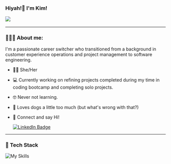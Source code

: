 ### Hiyah!👋 I'm Kim!  


<div id="header" align="left">
  <img src="https://media.giphy.com/media/Zdg7kl9bnyqXrPH2jq/giphy.gif" width="100"/>
</div>

--- 
<h3> 👩🏾‍💻 About me: </h3>
I'm a passionate career switcher who transitioned from a background in customer experience operations and project management to software engineering.

- 💅🏾 She/Her
- 💻 Currently working on refining projects completed during my time in coding bootcamp and completing solo projects.
- 🤓 Never not learning.
- 🐶 Loves dogs a little too much (but what's wrong with that?)
- 📧 Connect and say Hi!

  <a href="https://www.linkedin.com/in/kimreginar/">
  <img src="https://img.shields.io/badge/LinkedIn-blue?style=for-the-badge&logo=linkedin&logoColor=white" alt="LinkedIn Badge"/>
  </a> 

---
<h3> 💾 Tech Stack </h3>

![My Skills](https://skillicons.dev/icons?i=js,html,css,express,figma,github,postgres,postman,react,redux,nodejs,sequelize,webpack)

<!--
<div>
  <img src="https://github.com/devicons/devicon/blob/master/icons/javascript/javascript-original.svg" title="JavaScript" alt="JavaScript" width="40" height="40"/>&nbsp;
  <img src="https://github.com/devicons/devicon/blob/master/icons/nodejs/nodejs-original-wordmark.svg" title="NodeJS" alt="NodeJS" width="40" height="40"/>&nbsp;
  <img src="https://github.com/devicons/devicon/blob/master/icons/css3/css3-plain-wordmark.svg"  title="CSS3" alt="CSS" width="40" height="40"/>&nbsp;
  <img src="https://github.com/devicons/devicon/blob/master/icons/html5/html5-original.svg" title="HTML5" alt="HTML" width="40" height="40"/>&nbsp;
  <img src="https://github.com/devicons/devicon/blob/master/icons/react/react-original-wordmark.svg" title="React" alt="React" width="40" height="40"/>&nbsp;
  <img src="https://github.com/devicons/devicon/blob/master/icons/materialui/materialui-original.svg" title="Material UI" alt="Material UI" width="40" height="40"/>&nbsp;
  <img src="https://github.com/devicons/devicon/blob/master/icons/redux/redux-original.svg" title="Redux" alt="Redux " width="40" height="40"/>&nbsp;
  <img src="https://github.com/devicons/devicon/blob/master/icons/git/git-original-wordmark.svg" title="Git" **alt="Git" width="40" height="40"/>
<img src="icons/Sequelize-Dark.svg"/>
</div>

<!--
---
[![Top Langs](https://github-readme-stats.vercel.app/api/top-langs/?username=reginar-kim&layout=compact&theme=vision-friendly-dark)](https://github.com/anuraghazra/github-readme-stats)

* add this once you have more projects

